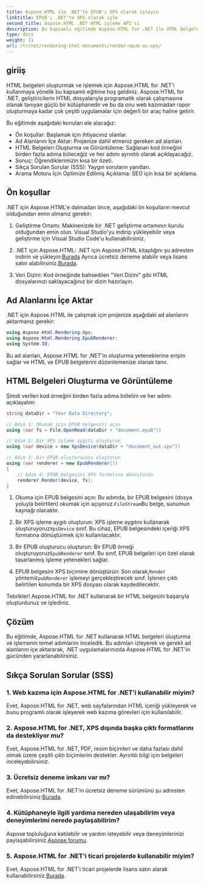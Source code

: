 ```yaml
---
title: Aspose.HTML ile .NET'te EPUB'ı XPS olarak işleyin
linktitle: EPUB'ı .NET'te XPS olarak işle
second_title: Aspose.HTML .NET HTML işleme API'si
description: Bu kapsamlı eğitimde Aspose.HTML for .NET ile HTML belgelerinin nasıl oluşturulacağını ve işleneceğini öğrenin. HTML manipülasyonu, web kazıma ve daha fazlasının dünyasına dalın.
type: docs
weight: 11
url: /tr/net/rendering-html-documents/render-epub-as-xps/
---
```


## giriiş

HTML belgeleri oluşturmak ve işlemek için Aspose.HTML for .NET'i kullanmaya yönelik bu kapsamlı eğitime hoş geldiniz. Aspose.HTML for .NET, geliştiricilerin HTML dosyalarıyla programatik olarak çalışmasına olanak tanıyan güçlü bir kütüphanedir ve bu da onu web kazımadan rapor oluşturmaya kadar çok çeşitli uygulamalar için değerli bir araç haline getirir.

Bu eğitimde aşağıdaki konuları ele alacağız:
- Ön koşullar: Başlamak için ihtiyacınız olanlar.
- Ad Alanlarını İçe Aktar: Projenize dahil etmeniz gereken ad alanları.
- HTML Belgeleri Oluşturma ve Görüntüleme: Sağlanan kod örneğini birden fazla adıma böleceğiz ve her adımı ayrıntılı olarak açıklayacağız.
- Sonuç: Öğrendiklerimizin kısa bir özeti.
- Sıkça Sorulan Sorular (SSS): Yaygın soruların yanıtları.
- Arama Motoru İçin Optimize Edilmiş Açıklama: SEO için kısa bir açıklama.

## Ön koşullar

.NET için Aspose.HTML'e dalmadan önce, aşağıdaki ön koşulların mevcut olduğundan emin olmanız gerekir:

1. Geliştirme Ortamı: Makinenizde bir .NET geliştirme ortamının kurulu olduğundan emin olun. Visual Studio'yu indirip yükleyebilir veya geliştirme için Visual Studio Code'u kullanabilirsiniz.

2.  .NET için Aspose.HTML: .NET için Aspose.HTML kitaplığını şu adresten indirin ve yükleyin:[Burada](https://releases.aspose.com/html/net/) Ayrıca ücretsiz deneme alabilir veya lisans satın alabilirsiniz.[Burada](https://purchase.aspose.com/buy).

3. Veri Dizini: Kod örneğinde bahsedilen "Veri Dizini" gibi HTML dosyalarınızı saklayacağınız bir dizin hazırlayın.

## Ad Alanlarını İçe Aktar

.NET için Aspose.HTML ile çalışmak için projenize aşağıdaki ad alanlarını aktarmanız gerekir:

```csharp
using Aspose.Html.Rendering.Xps;
using Aspose.Html.Rendering.EpubRenderer;
using System.IO;
```

Bu ad alanları, Aspose.HTML for .NET'in oluşturma yeteneklerine erişim sağlar ve HTML ve EPUB belgelerini düzenlemenize olanak tanır.

## HTML Belgeleri Oluşturma ve Görüntüleme

Şimdi verilen kod örneğini birden fazla adıma bölelim ve her adımı açıklayalım:

```csharp
string dataDir = "Your Data Directory";

// Adım 1: Okumak için EPUB belgesini açın
using (var fs = File.OpenRead(dataDir + "document.epub"))

// Adım 2: Bir XPS işleme aygıtı oluşturun
using (var device = new XpsDevice(dataDir + "document_out.xps"))

// Adım 3: Bir EPUB oluşturucusu oluşturun
using (var renderer = new EpubRenderer())
{
    // Adım 4: EPUB belgesini XPS formatına dönüştürün
    renderer.Render(device, fs);
}
```

1.  Okuma için EPUB belgesini açın: Bu adımda, bir EPUB belgesini (dosya yoluyla belirtilen) okumak için açıyoruz.`FileStream`Bu belge, sunumun kaynağı olacaktır.

2.  Bir XPS işleme aygıtı oluşturun: XPS işleme aygıtını kullanarak oluşturuyoruz`XpsDevice` sınıf. Bu cihaz, EPUB belgesindeki içeriği XPS formatına dönüştürmek için kullanılacaktır.

3.  Bir EPUB oluşturucu oluşturun: Bir EPUB örneği oluşturuyoruz`EpubRenderer` sınıf. Bu sınıf, EPUB belgeleri için özel olarak tasarlanmış işleme yetenekleri sağlar.

4.  EPUB belgesini XPS biçimine dönüştürün: Son olarak,`Render` yöntemi`EpubRenderer` işlemeyi gerçekleştirecek sınıf. İşlenen çıktı belirtilen konumda bir XPS dosyası olarak kaydedilecektir.

Tebrikler! Aspose.HTML for .NET kullanarak bir HTML belgesini başarıyla oluşturdunuz ve işlediniz.

## Çözüm

Bu eğitimde, Aspose.HTML for .NET kullanarak HTML belgeleri oluşturma ve işlemenin temel adımlarını inceledik. Bu adımları izleyerek ve gerekli ad alanlarını içe aktararak, .NET uygulamalarınızda Aspose.HTML for .NET'in gücünden yararlanabilirsiniz.

## Sıkça Sorulan Sorular (SSS)

### 1. Web kazıma için Aspose.HTML for .NET'i kullanabilir miyim?

Evet, Aspose.HTML for .NET, web sayfalarından HTML içeriği yükleyerek ve bunu programlı olarak işleyerek web kazıma görevleri için kullanılabilir.

### 2. Aspose.HTML for .NET, XPS dışında başka çıktı formatlarını da destekliyor mu?

Evet, Aspose.HTML for .NET, PDF, resim biçimleri ve daha fazlası dahil olmak üzere çeşitli çıktı biçimlerini destekler. Ayrıntılı bilgi için belgeleri inceleyebilirsiniz.

### 3. Ücretsiz deneme imkanı var mı?

 Evet, Aspose.HTML for .NET'in ücretsiz deneme sürümünü şu adresten edinebilirsiniz:[Burada](https://releases.aspose.com/).

### 4. Kütüphaneyle ilgili yardıma nereden ulaşabilirim veya deneyimlerimi nerede paylaşabilirim?

Aspose topluluğuna katılabilir ve yardım isteyebilir veya deneyimlerinizi paylaşabilirsiniz.[Aspose forumu](https://forum.aspose.com/).

### 5. Aspose.HTML for .NET'i ticari projelerde kullanabilir miyim?

 Evet, Aspose.HTML for .NET'i ticari projelerde lisans satın alarak kullanabilirsiniz.[Burada](https://purchase.aspose.com/buy).

